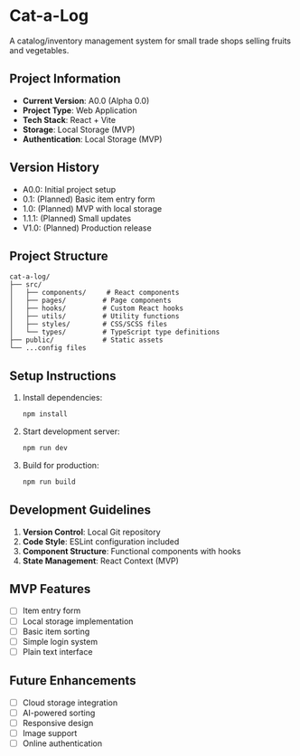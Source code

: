 # Cat-a-Log

A catalog/inventory management system for small trade shops selling fruits and vegetables.

## Project Information

- **Current Version**: A0.0 (Alpha 0.0)
- **Project Type**: Web Application
- **Tech Stack**: React + Vite
- **Storage**: Local Storage (MVP)
- **Authentication**: Local Storage (MVP)

## Version History

- A0.0: Initial project setup
- 0.1: (Planned) Basic item entry form
- 1.0: (Planned) MVP with local storage
- 1.1.1: (Planned) Small updates
- V1.0: (Planned) Production release

## Project Structure

```
cat-a-log/
├── src/
│   ├── components/     # React components
│   ├── pages/         # Page components
│   ├── hooks/         # Custom React hooks
│   ├── utils/         # Utility functions
│   ├── styles/        # CSS/SCSS files
│   └── types/         # TypeScript type definitions
├── public/            # Static assets
└── ...config files
```

## Setup Instructions

1. Install dependencies:
   ```bash
   npm install
   ```

2. Start development server:
   ```bash
   npm run dev
   ```

3. Build for production:
   ```bash
   npm run build
   ```

## Development Guidelines

1. **Version Control**: Local Git repository
2. **Code Style**: ESLint configuration included
3. **Component Structure**: Functional components with hooks
4. **State Management**: React Context (MVP)

## MVP Features

- [ ] Item entry form
- [ ] Local storage implementation
- [ ] Basic item sorting
- [ ] Simple login system
- [ ] Plain text interface

## Future Enhancements

- [ ] Cloud storage integration
- [ ] AI-powered sorting
- [ ] Responsive design
- [ ] Image support
- [ ] Online authentication
